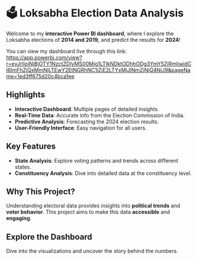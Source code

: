 # 🗳️ **Loksabha Election Data Analysis**

Welcome to my **interactive Power BI dashboard**, where I explore the Loksabha elections of **2014 and 2019**, and predict the results for **2024**!

You can view my dashboard live through this link: https://app.powerbi.com/view?r=eyJrIjoiNjBjOTY1NzctZDIyMS00Mjg1LTlkNDktODhhODg3YmY5ZjRmIiwidCI6ImFhZjQxMmNjLTEwY2EtNGRhNC1iZjE2LTYxMjJlNmZjNjQ4NiJ9&pageName=1ed3ff675d20c4bca1ee

## **Highlights**

- **Interactive Dashboard**: Multiple pages of detailed insights.
- **Real-Time Data**: Accurate info from the Election Commission of India.
- **Predictive Analysis**: Forecasting the 2024 election results.
- **User-Friendly Interface**: Easy navigation for all users.

## **Key Features**

- **State Analysis**: Explore voting patterns and trends across different states.
- **Constituency Analysis**: Dive into detailed data at the constituency level.

## **Why This Project?**

Understanding electoral data provides insights into **political trends** and **voter behavior**. This project aims to make this data **accessible** and **engaging**.

## **Explore the Dashboard**

Dive into the visualizations and uncover the story behind the numbers.
